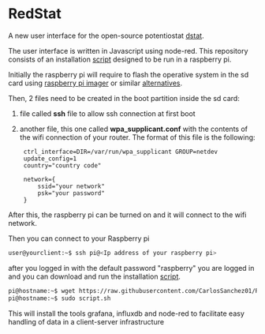 # RedStat

A new user interface for the open-source potentiostat [dstat](https://doi.org/10.1371/journal.pone.0140349).

The user interface is written in Javascript using node-red. This repository consists of an installation [script](https://raw.githubusercontent.com/CarlosSanchez01/RedStat/main/script.sh) designed to be run in a raspberry pi.

Initially the raspberry pi will require to flash the operative system in the sd card using [raspberry pi imager](https://www.raspberrypi.org/software/) or similar [alternatives](https://rufus.ie/).

Then, 2 files need to be created in the boot partition inside the sd card:

1. file called **ssh** file to allow ssh connection at first boot
2. another file, this one called **wpa_supplicant.conf** with the contents of the wifi connection of your router. The format of this file is the following:

        ctrl_interface=DIR=/var/run/wpa_supplicant GROUP=netdev
        update_config=1
        country="country code"

        network={
            ssid="your network"
            psk="your password"
        }

After this, the raspberry pi can be turned on and it will connect to the wifi network.

Then you can connect to your Raspberry pi
```bash
user@yourclient:~$ ssh pi@<Ip address of your raspberry pi>
```
after you logged in with the default password "raspberry" you are logged in and you can download and run the installation [script](https://raw.githubusercontent.com/CarlosSanchez01/RedStat/main/script.sh).

```bash
pi@hostname:~$ wget https://raw.githubusercontent.com/CarlosSanchez01/RedStat/main/script.sh
pi@hostname:~$ sudo script.sh
```

This will install the tools grafana, influxdb and node-red to facilitate easy handling of data in a client-server infrastructure